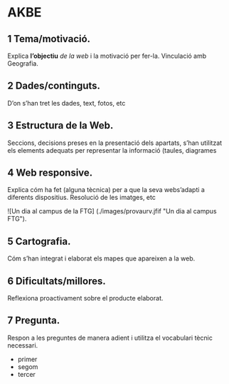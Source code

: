 # AKBE
## 1 Tema/motivació. 
Explica **l’objectiu** *de la web* i la motivació per fer-la. Vinculació amb Geografia.
## 2 Dades/continguts.
D’on s’han tret les dades, text, fotos, etc
## 3 Estructura de la Web. 
Seccions, decisions preses en la presentació dels apartats, s’han utilitzat els elements adequats per representar la informació
(taules, diagrames
## 4 Web responsive. 
Explica cóm ha fet (alguna tècnica) per a que la seva webs’adapti a diferents dispositius. Resolució de les imatges, etc

![Un dia al campus de la FTG] (./images/provaurv.jfif "Un dia al campus FTG").
## 5 Cartografia. 
Cóm s’han integrat i elaborat els mapes que apareixen a la web.
## 6 Dificultats/millores. 
Reflexiona proactivament sobre el producte elaborat.
## 7 Pregunta. 
Respon a les preguntes de manera adient i utilitza el vocabulari tècnic necessari.
- primer
- segom
- tercer
